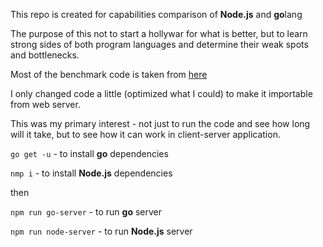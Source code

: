 This repo is created for capabilities comparison of **Node.js** and **go**lang

The purpose of this not to start a hollywar for what is better, but to learn strong sides of both program languages and determine their weak spots and bottlenecks.

Most of the benchmark code is taken from [here](https://benchmarksgame.alioth.debian.org/u64q/compare.php?lang=go&lang2=node)

I only changed code a little (optimized what I could) to make it importable from web server.

This was my primary interest - not just to run the code and see how long will it take, but to see how it can work in client-server application.

`go get -u` - to install **go** dependencies

`nmp i` - to install **Node.js** dependencies

then 

`npm run go-server` - to run **go** server

`npm run node-server` - to run **Node.js** server
